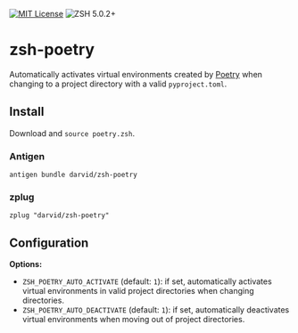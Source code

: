 [![MIT License](https://img.shields.io/badge/license-MIT-blue.svg)](./LICENSE)
![ZSH 5.0.2+](https://img.shields.io/badge/zsh-v5.0.2-orange.svg)

# zsh-poetry
Automatically activates virtual environments created by [Poetry] when
changing to a project directory with a valid ``pyproject.toml``.

[Poetry]: https://poetry.eustace.io/
[pyenv]: https://github.com/pyenv/pyenv


## Install
Download and `source poetry.zsh`.

### Antigen
`antigen bundle darvid/zsh-poetry`

### zplug
`zplug "darvid/zsh-poetry"`


## Configuration

**Options:**
* `ZSH_POETRY_AUTO_ACTIVATE` (default: `1`): if set, automatically
  activates virtual environments in valid project directories when
  changing directories.
* `ZSH_POETRY_AUTO_DEACTIVATE` (default: `1`): if set, automatically
  deactivates virtual environments when moving out of project directories.
